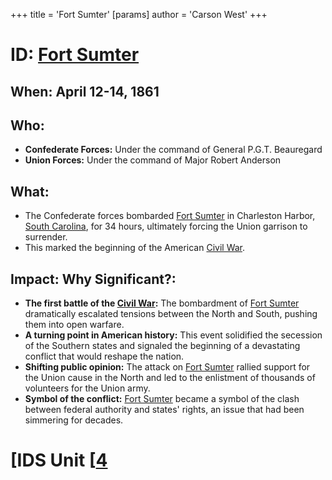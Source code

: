 +++
 title = 'Fort Sumter'
[params]
	author = 'Carson West'
+++
# ID: [Fort Sumter](./../fort-sumter/) 
## When: April 12-14, 1861 

## Who: 
* **Confederate Forces:** Under the command of General P.G.T. Beauregard
* **Union Forces:** Under the command of Major Robert Anderson 

## What: 
* The Confederate forces bombarded [Fort Sumter](./../fort-sumter/) in Charleston Harbor, [South Carolina](./../south-carolina/), for 34 hours, ultimately forcing the Union garrison to surrender. 
* This marked the beginning of the American [Civil War](./../civil-war/). 

## Impact: Why Significant?: 
* **The first battle of the [Civil War](./../civil-war/):**  The bombardment of [Fort Sumter](./../fort-sumter/) dramatically escalated tensions between the North and South, pushing them into open warfare.
* **A turning point in American history:** This event solidified the secession of the Southern states and signaled the beginning of a devastating conflict that would reshape the nation.
* **Shifting public opinion:** The attack on [Fort Sumter](./../fort-sumter/) rallied support for the Union cause in the North and led to the enlistment of thousands of volunteers for the Union army. 
* **Symbol of the conflict:** [Fort Sumter](./../fort-sumter/) became a symbol of the clash between federal authority and states' rights, an issue that had been simmering for decades. 

# [IDS Unit [[4](./../ids-unit-[[4/)